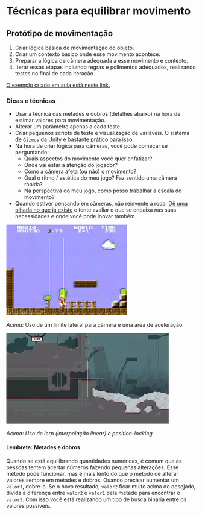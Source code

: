 # Técnicas para equilibrar movimento

## Protótipo de movimentação

1. Criar lógica básica de movimentação do objeto.
2. Criar um contexto básico onde esse movimento acontece.
3. Preparar a lógica de câmera adequada a esse movimento e contexto.
4. Iterar essas etapas incluindo regras e polimentos adequados, realizando testes no final de cada iteração.

[O exemplo criado em aula está neste link.](../materiais/TecnicasMovimento.zip)

### Dicas e técnicas

- Usar a técnica das metades e dobros (detalhes abaixo) na hora de estimar valores para movimentação.
- Alterar um parâmetro apenas a cada teste.
- Criar pequenos scripts de teste e visualização de variáveis. O sistema de `Gizmos` da Unity é bastante prático para isso.
- Na hora de criar lógica para câmeras, você pode começar se perguntando:
    - Quais aspectos do movimento você quer enfatizar?
    - Onde vai estar a atenção do jogador?
    - Como a câmera afeta (ou não) o movimento?
    - Qual o ritmo / estética do meu jogo? Faz sentido uma câmera rápida?
    - Na perspectiva do meu jogo, como posso trabalhar a escala do movimento?
- Quando estiver pensando em câmeras, não reinvente a roda. [Dê uma olhada no que já existe](http://www.gamasutra.com/blogs/ItayKeren/20150511/243083/Scroll_Back_The_Theory_and_Practice_of_Cameras_in_SideScrollers.php) e tente avaliar o que se encaixa nas suas necessidades e onde você pode inovar também.

[![Mario 3](../imgs/mario_cam.gif)](http://www.gamasutra.com/blogs/ItayKeren/20150511/243083/Scroll_Back_The_Theory_and_Practice_of_Cameras_in_SideScrollers.php)

*Acima:* Uso de um limite lateral para câmera e uma área de aceleração.

[![Super Meat Boy](../imgs/supermeatboy.gif)](http://www.gamasutra.com/blogs/ItayKeren/20150511/243083/Scroll_Back_The_Theory_and_Practice_of_Cameras_in_SideScrollers.php)

*Acima: Uso de lerp (interpolação linear) e position-locking.*

#### Lembrete: Metades e dobros

Quando se está equilibrando quantidades numéricas, é comum que as pessoas tentem acertar números fazendo pequenas alterações. Esse método pode funcionar, mas é mais lento do que o método de alterar valores sempre em metades e dobros. Quando precisar aumentar um `valor1`, dobre-o. Se o novo resultado, `valor2` ficar muito acima do desejado, divida a diferença entre `valor2` e `valor1` pela metade para encontrar o `valor3`. Com isso você está realizando um tipo de busca binária entre os valores possíveis.
